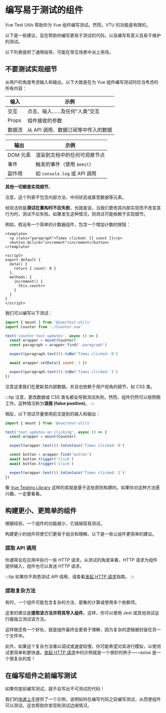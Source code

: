 # 编写易于测试的组件

Vue Test Utils 帮助你为 Vue 组件编写测试。然而，VTU 的功能是有限的。

以下是一些建议，旨在帮助你编写更易于测试的代码，以及编写有意义且易于维护的测试。

以下列表提供了通用指导，可能在常见场景中派上用场。

## 不要测试实现细节

从用户的角度考虑输入和输出。以下大致是在为 Vue 组件编写测试时应当考虑的所有内容：

| **输入** | 示例                                |
| -------- | ----------------------------------- |
| 交互     | 点击、输入……及任何“人类”交互          |
| Props    | 组件接收的参数                      |
| 数据流   | 从 API 调用、数据订阅等中传入的数据 |

| **输出** | 示例                         |
| -------- | ---------------------------- |
| DOM 元素 | 渲染到文档中的任何可观察节点 |
| 事件     | 触发的事件（使用 `$emit`）   |
| 副作用   | 如 `console.log` 或 API 调用 |

**其他一切都是实现细节**。

注意，这个列表不包含内部方法、中间状态或甚至数据等元素。

经验法则是**测试在重构时不应失败**，也就是说，当我们更改其内部实现而不改变其行为时，测试不应失败。如果发生这种情况，则测试可能依赖于实现细节。

例如，假设有一个简单的计数器组件，包含一个增加计数的按钮：

```vue
<template>
  <p class="paragraph">Times clicked: {{ count }}</p>
  <button @click="increment">increment</button>
</template>

<script>
export default {
  data() {
    return { count: 0 }
  },
  methods: {
    increment() {
      this.count++
    }
  }
}
</script>
```

我们可以编写以下测试：

```js
import { mount } from '@vue/test-utils'
import Counter from './Counter.vue'

test('counter text updates', async () => {
  const wrapper = mount(Counter)
  const paragraph = wrapper.find('.paragraph')

  expect(paragraph.text()).toBe('Times clicked: 0')

  await wrapper.setData({ count: 2 })

  expect(paragraph.text()).toBe('Times clicked: 2')
})
```

注意这里我们在更新其内部数据，并且也依赖于用户视角的细节，如 CSS 类。

:::tip
注意，更改数据或 CSS 类名都会导致测试失败。然而，组件仍然可以按预期工作。这种情况称为**误报 (false positive)**。
:::

相反，以下测试尽量使用前文提到的输入和输出：

```js
import { mount } from '@vue/test-utils'

test('text updates on clicking', async () => {
  const wrapper = mount(Counter)

  expect(wrapper.text()).toContain('Times clicked: 0')

  const button = wrapper.find('button')
  await button.trigger('click')
  await button.trigger('click')

  expect(wrapper.text()).toContain('Times clicked: 2')
})
```

像 [Vue Testing Library](https://github.com/testing-library/vue-testing-library/) 这样的库就是基于这些原则构建的。如果你对这种方法感兴趣，一定要看看。

## 构建更小、更简单的组件

根据经验，一个组件的功能越少，它就越容易测试。

构建更小的组件将使它们更易于组合和理解。以下是一些让组件更简单的建议。

### 提取 API 调用

你通常会在应用中执行一些 HTTP 请求。从测试的角度来看，HTTP 请求为组件提供输入，组件也可以发送 HTTP 请求。

:::tip
如果你不熟悉测试 API 调用，请查看[发起 HTTP 请求](../advanced/http-requests.md)指南。
:::

### 提取复杂方法

有时，一个组件可能包含复杂的方法、密集的计算或使用多个依赖项。

这里的建议是**提取该方法并将其导入组件**。这样，你可以使用 Jest 或其他测试运行器独立测试该方法。

这样做还有一个好处，就是组件最终会更易于理解，因为复杂的逻辑被封装在另一个文件中。

此外，如果这个复杂方法难以调试或速度较慢，你可能希望对其进行模拟，以使测试更简单和更快速。[发起 HTTP 请求](../advanced/http-requests.md)中的示例就是一个很好的例子——axios 是一个很复杂的库！

## 在编写组件之前编写测试

如果你提前编写测试，就不会写出不可测试的代码！

我们的[快速上手](../essentials/a-crash-course.md)提供了一个示例，说明如何在编写代码之前编写测试，从而使组件可以测试。这也帮助你发现和测试边缘情况。
